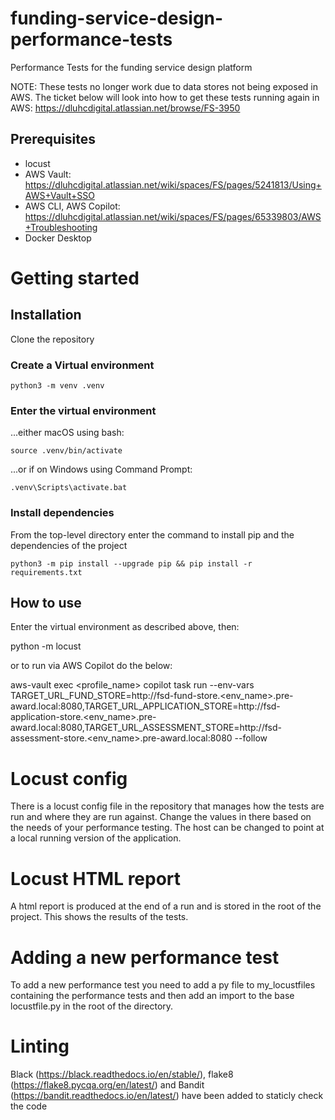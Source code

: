 # funding-service-design-performance-tests
Performance Tests for the funding service design platform

NOTE: These tests no longer work due to data stores not being exposed in AWS. The ticket below will look into how to get these tests running again in AWS:
https://dluhcdigital.atlassian.net/browse/FS-3950

## Prerequisites
- locust
- AWS Vault: https://dluhcdigital.atlassian.net/wiki/spaces/FS/pages/5241813/Using+AWS+Vault+SSO
- AWS CLI, AWS Copilot: https://dluhcdigital.atlassian.net/wiki/spaces/FS/pages/65339803/AWS+Troubleshooting
- Docker Desktop 

# Getting started

## Installation

Clone the repository

### Create a Virtual environment

    python3 -m venv .venv

### Enter the virtual environment

...either macOS using bash:

    source .venv/bin/activate

...or if on Windows using Command Prompt:

    .venv\Scripts\activate.bat

### Install dependencies
From the top-level directory enter the command to install pip and the dependencies of the project

    python3 -m pip install --upgrade pip && pip install -r requirements.txt

## How to use
Enter the virtual environment as described above, then:

python -m locust

or to run via AWS Copilot do the below:

aws-vault exec <profile_name>
copilot task run --env-vars TARGET_URL_FUND_STORE=http://fsd-fund-store.<env_name>.pre-award.local:8080,TARGET_URL_APPLICATION_STORE=http://fsd-application-store.<env_name>.pre-award.local:8080,TARGET_URL_ASSESSMENT_STORE=http://fsd-assessment-store.<env_name>.pre-award.local:8080 --follow



# Locust config
There is a locust config file in the repository that manages how the tests are run and where they are run against. Change the values in there based on the needs of your performance testing. The host can be changed to point at a local running version of the application.

# Locust HTML report
A html report is produced at the end of a run and is stored in the root of the project. This shows the results of the tests.

# Adding a new performance test
To add a new performance test you need to add a py file to my_locustfiles containing the performance tests and then add an import to the base locustfile.py in the root of the directory.

# Linting
Black (https://black.readthedocs.io/en/stable/), flake8 (https://flake8.pycqa.org/en/latest/) and Bandit (https://bandit.readthedocs.io/en/latest/) have been added to staticly check the code
